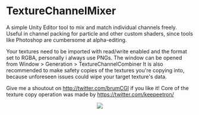 # TextureChannelMixer
A simple Unity Editor tool to mix and match individual channels freely.
Useful in channel packing for particle and other custom shaders, since tools like Photoshop are cumbersome at alpha-editing.

Your textures need to be imported with read/write enabled and the format set to RGBA, personally i always use PNGs.
The window can be opened from Window > Generation > TextureChannelCombiner
It is also recommended to make safety copies of the textures you're copying into, because unforeseen issues could wipe your target texture's data.

Give me a shoutout on http://twitter.com/brumCGI if you like it!
Core of the texture copy operation was made by https://twitter.com/keepeetron/

<p align="center">
<img src="https://i.imgur.com/8Q8ethk.png">
</p>
